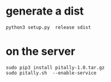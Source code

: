 # generate a dist
```
python3 setup.py  release sdist
```

# on the server
```
sudo pip3 install pitally-1.0.tar.gz
sudo pitally.sh  --enable-service
```
